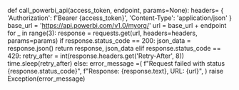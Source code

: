 def call_powerbi_api(access_token, endpoint, params=None):
    headers= { 'Authorization': f'Bearer {access_token}',
                'Content-Type': 'application/json'
        }
    base_url = 'https://api.powerbi.com/v1.0/myorg/'
    url = base_url + endpoint
    for _ in range(3):
        response = requests.get(url, headers=headers, params=params)
        if response.status_code == 200:
            json_data = response.json()
            return response, json_data
        elif response.status_code == 429:
            retry_after = int(response.headers.get('Retry-After', 8))
            time.sleep(retry_after)
        else:
            error_message =(
                f"Request failed with status {response.status_code}",
                f"Response: {response.text}, URL: {url}",
            )
            raise Exception(error_message)
